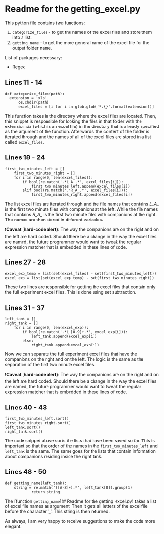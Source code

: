 # Readme for the getting_excel.py

This python file contains _two_ functions:
  1. `categorize_files` - to get the names of the excel files and store them into a list.
  1. `getting_name` - to get the more general name of the excel file for the output folder name.

List of packages necessary:
  - Regex

## Lines 11 - 14

```
def categorize_files(path):
  extension = 'xls'
	  os.chdir(path)
	  excel_files = [i for i in glob.glob('*.{}'.format(extension))]
```

This function takes in the directory where the excel files are located. Then, this snippet is responsible for looking the files in that folder with the extension _xls_ (which is an excel file) in the directory that is already specified as the argument of the function. Afterwards, the content of the folder is iterated through and the names of all of the excel files are stored in a list called `excel_files`.

## Lines 18 - 24

```
first_two_minutes_left = []
	first_two_minutes_right = []
	for i in range(0, len(excel_files)):
		if bool(re.match('.*L_A_.*', excel_files[i])):
			first_two_minutes_left.append(excel_files[i])
		elif bool(re.match('.*R_A_.*', excel_files[i])):
			first_two_minutes_right.append(excel_files[i])
```

The list excel files are iterated through and the file names that contains *L_A_* is the first two minute files with companions at the left. While the file names that contains *R_A_* is the first two minute files with companions at the right. The names are then stored in different variables.

❗️**Caveat (hard-code alert)**: The way the companions are on the right and on the left are hard coded. Should there be a change in the way the excel files are named, the future programmer would want to tweak the regular expression matcher that is embedded in these lines of code.

## Lines 27 - 28

```
excel_exp_temp = list(set(excel_files) - set(first_two_minutes_left))
excel_exp = list(set(excel_exp_temp) - set(first_two_minutes_right))
```

These two lines are responsible for getting the excel files that contain only the full experiment excel files. This is done using set subtraction.

## Lines 31 - 37

```
left_tank = []
right_tank = []
	for i in range(0, len(excel_exp)):
		if bool(re.match('.*L_[0-9]+.*', excel_exp[i])):
			left_tank.append(excel_exp[i])
		else:
			right_tank.append(excel_exp[i])
```

Now we can separate the full experiment excel files that have the companions on the right and on the left. The logic is the same as the separation of the first two minute excel files.

❗️**Caveat (hard-code alert)**: The way the companions are on the right and on the left are hard coded. Should there be a change in the way the excel files are named, the future programmer would want to tweak the regular expression matcher that is embedded in these lines of code.

## Lines 40 - 43

```
first_two_minutes_left.sort()
first_two_minutes_right.sort()
left_tank.sort()
right_tank.sort()
```

The code snippet above sorts the lists that have been saved so far. This is important so that the order of the names in the `first_two_minutes_left` and `left_tank` is the same. The same goes for the lists that contain information about companions residing inside the right tank.

## Lines 48 - 50

```
def getting_name(left_tank):
	string = re.match('([A-Z]+).*', left_tank[0]).group(1)
    		return string
```

The [function `getting_name`](# Readme for the getting_excel.py) takes a list of excel file names as argument. Then it gets all letters of the excel file before the character ‘_’. This string is then returned.

As always, I am very happy to receive suggestions to make the code more elegant.
